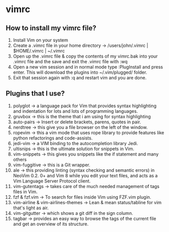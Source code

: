 # vimrc

## How to install my vimrc file?

1. Install Vim on your system
2. Create a .vimrc file in your home directory -> /users/john/.vimrc | $HOME/.vimrc | ~/.vimrc
3. Open up the .vimrc file & copy the contents of my vimrc.bak into your .vimrc file and the save and exit the .vimrc file with :wq
4. Open a new vim session and in normal mode type :PlugInstall and press enter. This will download the plugins into ~/.vim/plugged/ folder.
5. Exit that session again with :q and restart vim and you are done.

## Plugins that I use?

1. polyglot -> a language pack for Vim that provides syntax highlighting and indentation for lots and lots of programming languages.
2. gruvbox -> this is the theme that i am using for syntax highlighting
3. auto-pairs -> Insert or delete brackets, parens, quotes in pair.
4. nerdtree -> this give you a file browser on the left of the window.
5. ropevim -> this a vim mode that uses rope library to provide features like python refactorings and code-assists.
6. jedi-vim -> a VIM binding to the autocompletion library Jedi.
7. ultisnips -> this is the ultimate solution for snippets in Vim.
8. vim-snippets -> this gives you snippets like the if statement and many others
9. vim-fuggitive -> this is a Git wrapper.
10. ale -> this providing linting (syntax checking and semantic errors) in NeoVim 0.2. 0+ and Vim 8 while you edit your text files, and acts as a Vim Language Server Protocol client.
11. vim-gutentags -> takes care of the much needed management of tags files in Vim.
12. fzf & fzf.vim -> To search for files inside Vim using FZF.vim plugin.
13. vim-airline & vim-airlines-themes -> Lean & mean status/tabline for vim that's light as air.
14. vim-gitgutter -> which shows a git diff in the sign column.
15. tagbar -> provides an easy way to browse the tags of the current file and get an overview of its structure.
